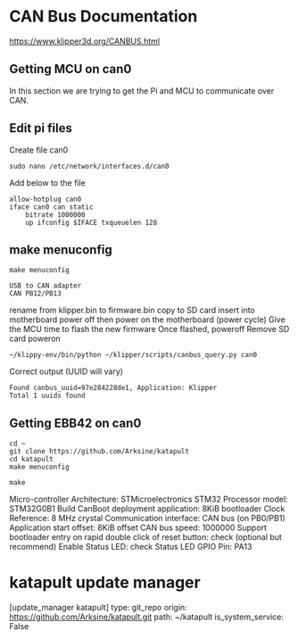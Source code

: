 # CAN Bus Documentation
https://www.klipper3d.org/CANBUS.html

## Getting MCU on can0
In this section we are trying to get the Pi and MCU to communicate over CAN.

## Edit pi files
Create file can0
```
sudo nano /etc/network/interfaces.d/can0
```
Add below to the file
```
allow-hotplug can0
iface can0 can static
    bitrate 1000000
    up ifconfig $IFACE txqueuelen 128
```

## make menuconfig
```
make menuconfig
```

```
USB to CAN adapter
CAN PB12/PB13
```
rename from klipper.bin to firmware.bin
copy to SD card
insert into motherboard
power off then power on the motherboard (power cycle)
Give the MCU time to flash the new firmware
Once flashed, poweroff
Remove SD card
poweron
```
~/klippy-env/bin/python ~/klipper/scripts/canbus_query.py can0
```
Correct output (UUID will vary)
```
Found canbus_uuid=97e284228de1, Application: Klipper
Total 1 uuids found
```

## Getting EBB42 on can0

```
cd ~
git clone https://github.com/Arksine/katapult
cd katapult
make menuconfig
```

```
make
```


Micro-controller Architecture: STMicroelectronics STM32
    Processor model: STM32G0B1
    Build CanBoot deployment application: 8KiB bootloader
    Clock Reference: 8 MHz crystal
    Communication interface: CAN bus (on PB0/PB1)
    Application start offset: 8KiB offset
    CAN bus speed: 1000000
    Support bootloader entry on rapid double click of reset button: check (optional but recommend)
    Enable Status LED: check
    Status LED GPIO Pin: PA13


# katapult update manager
[update_manager katapult]
type: git_repo
origin: https://github.com/Arksine/katapult.git
path: ~/katapult
is_system_service: False
